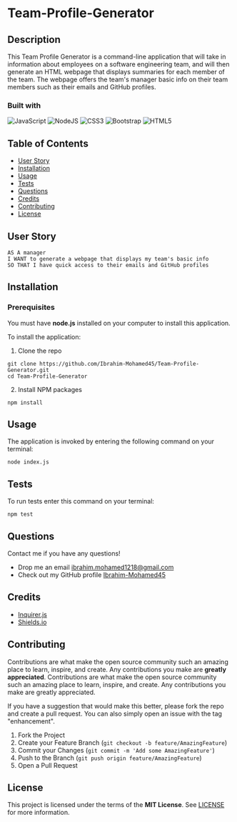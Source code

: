# Team-Profile-Generator

## Description

This Team Profile Generator is a command-line application that will take in information about employees on a software engineering team, and will then generate an HTML webpage that displays summaries for each member of the team. The webpage offers the team's manager basic info on their team members such as their emails and GitHub profiles.

### Built with
![JavaScript](https://img.shields.io/badge/javascript-%23323330.svg?style=for-the-badge&logo=javascript&logoColor=%23F7DF1E)
![NodeJS](https://img.shields.io/badge/node.js-6DA55F?style=for-the-badge&logo=node.js&logoColor=white)
![CSS3](https://img.shields.io/badge/css3-%231572B6.svg?style=for-the-badge&logo=css3&logoColor=white)
![Bootstrap](https://img.shields.io/badge/bootstrap-%23563D7C.svg?style=for-the-badge&logo=bootstrap&logoColor=white)
![HTML5](https://img.shields.io/badge/html5-%23E34F26.svg?style=for-the-badge&logo=html5&logoColor=white)

## Table of Contents
- [User Story](#User)
- [Installation](#Installation)
- [Usage](#Usage)
- [Tests](#Tests)
- [Questions](#Questions)
- [Credits](#Credits)
- [Contributing](#Contributing)
- [License](#License)


## User Story

```text
AS A manager
I WANT to generate a webpage that displays my team's basic info
SO THAT I have quick access to their emails and GitHub profiles
```

## Installation
### Prerequisites
You must have **node.js** installed on your computer to install this application.

To install the application:
1. Clone the repo
```
git clone https://github.com/Ibrahim-Mohamed45/Team-Profile-Generator.git
cd Team-Profile-Generator
```
2. Install NPM packages
```
npm install
```

## Usage
The application is invoked by entering the following command on your terminal:
```
node index.js
```

## Tests
To run tests enter this command on your terminal:
```
npm test
```

## Questions
Contact me if you have any questions!
- Drop me an email [ibrahim.mohamed1218@gmail.com](mailto:ibrahim.mohamed1218@gmail.com)
- Check out my GitHub profile [Ibrahim-Mohamed45](https://github.com/Ibrahim-Mohamed45)

## Credits
- <a href="https://www.npmjs.com/package/inquirer" target="_blank"> Inquirer.js</a>
- <a href="https://shields.io/" target="_blank"> Shields.io</a>

## Contributing
Contributions are what make the open source community such an amazing place to learn, inspire, and create. Any contributions you make are **greatly appreciated**.
Contributions are what make the open source community such an amazing place to learn, inspire, and create. Any contributions you make are greatly appreciated.

If you have a suggestion that would make this better, please fork the repo and create a pull request. You can also simply open an issue with the tag "enhancement".

1. Fork the Project
2. Create your Feature Branch (```git checkout -b feature/AmazingFeature```)
3. Commit your Changes (```git commit -m 'Add some AmazingFeature'```)
4. Push to the Branch (```git push origin feature/AmazingFeature```)
5. Open a Pull Request

## License
This project is licensed under the terms of the **MIT License**. See [LICENSE](LICENSE) for more information.